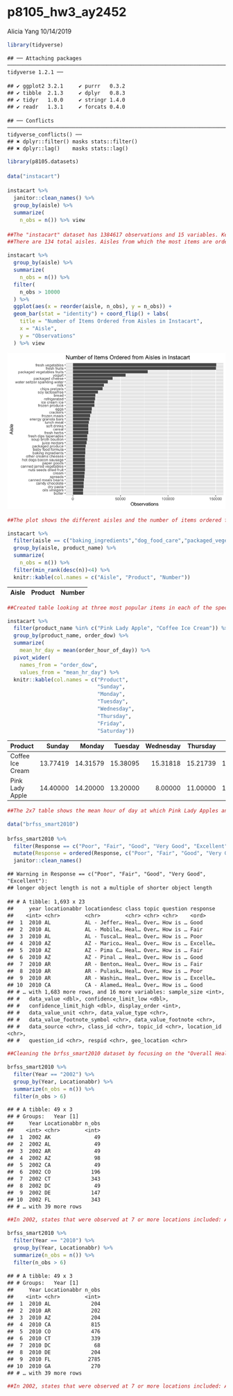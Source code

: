 p8105\_hw3\_ay2452
================
Alicia Yang
10/14/2019

``` r
library(tidyverse)
```

    ## ── Attaching packages ─────────────────────────────────────────────────────────────────────── tidyverse 1.2.1 ──

    ## ✔ ggplot2 3.2.1     ✔ purrr   0.3.2
    ## ✔ tibble  2.1.3     ✔ dplyr   0.8.3
    ## ✔ tidyr   1.0.0     ✔ stringr 1.4.0
    ## ✔ readr   1.3.1     ✔ forcats 0.4.0

    ## ── Conflicts ────────────────────────────────────────────────────────────────────────── tidyverse_conflicts() ──
    ## ✖ dplyr::filter() masks stats::filter()
    ## ✖ dplyr::lag()    masks stats::lag()

``` r
library(p8105.datasets)
 
data("instacart")

instacart %>%
  janitor::clean_names() %>%
  group_by(aisle) %>%
  summarize( 
    n_obs = n()) %>% view
    
##The "instacart" dataset has 1384617 observations and 15 variables. Key variables include the order id, user id, time of order (both by day of the week and hour of day), product ordered, product department, aisle, and their associated ids. As is, the dataset is structured so that items in an order are grouped together.
##There are 134 total aisles. Aisles from which the most items are ordered from are (in descending order): fresh veggies, fresh fruits, packaged vegatble fruits, yogurt, and packaged cheese.
```

``` r
instacart %>%
  group_by(aisle) %>%
  summarize( 
    n_obs = n()) %>%
  filter(
    n_obs > 10000
  ) %>%
  ggplot(aes(x = reorder(aisle, n_obs), y = n_obs)) + 
  geom_bar(stat = "identity") + coord_flip() + labs(
    title = "Number of Items Ordered from Aisles in Instacart", 
    x = "Aisle", 
    y = "Observations"
  ) %>% view
```

![](Untitled_files/figure-gfm/Problem%201.2-1.png)<!-- -->

``` r
##The plot shows the different aisles and the number of items ordered from each aisle in descending order from the top. Fresh vegetables and fresh fruits are very close and greatly outnumber the other aisles. 
```

``` r
instacart %>%
  filter(aisle == c("baking_ingredients","dog_food_care","packaged_vegetable_fruits")) %>%
  group_by(aisle, product_name) %>%
  summarize( 
    n_obs = n()) %>%
  filter(min_rank(desc(n))<4) %>%
  knitr::kable(col.names = c("Aisle", "Product", "Number"))
```

| Aisle | Product | Number |
| :---- | :------ | -----: |

``` r
##Created table looking at three most popular items in each of the specified aisls.  
```

``` r
instacart %>%
  filter(product_name %in% c("Pink Lady Apple", "Coffee Ice Cream")) %>%
  group_by(product_name, order_dow) %>%
  summarize(
    mean_hr_day = mean(order_hour_of_day)) %>%
  pivot_wider(
    names_from = "order_dow", 
    values_from = "mean_hr_day") %>%
  knitr::kable(col.names = c("Product", 
                             "Sunday", 
                             "Monday", 
                             "Tuesday", 
                             "Wednesday", 
                             "Thursday", 
                             "Friday", 
                             "Saturday"))
```

| Product          |   Sunday |   Monday |  Tuesday | Wednesday | Thursday |   Friday | Saturday |
| :--------------- | -------: | -------: | -------: | --------: | -------: | -------: | -------: |
| Coffee Ice Cream | 13.77419 | 14.31579 | 15.38095 |  15.31818 | 15.21739 | 12.26316 | 13.83333 |
| Pink Lady Apple  | 14.40000 | 14.20000 | 13.20000 |   8.00000 | 11.00000 | 16.00000 | 13.00000 |

``` r
##The 2x7 table shows the mean hour of day at which Pink Lady Apples and Coffee Ice Cream are ordered on each day of the week. Coffee Ice Cream seems to be ordered most between 1-3 pm and Pink Lady Apples mostly between 1-4 pm (although Wednesday is a bit different with a mean of 8 am).
```

``` r
data("brfss_smart2010")

brfss_smart2010 %>%
  filter(Response == c("Poor", "Fair", "Good", "Very Good", "Excellent")) %>%
  mutate(Response = ordered(Response, c("Poor", "Fair", "Good", "Very Good", "Excellent"))) %>%
  janitor::clean_names()
```

    ## Warning in Response == c("Poor", "Fair", "Good", "Very Good", "Excellent"):
    ## longer object length is not a multiple of shorter object length

    ## # A tibble: 1,693 x 23
    ##     year locationabbr locationdesc class topic question response
    ##    <int> <chr>        <chr>        <chr> <chr> <chr>    <ord>   
    ##  1  2010 AL           AL - Jeffer… Heal… Over… How is … Good    
    ##  2  2010 AL           AL - Mobile… Heal… Over… How is … Fair    
    ##  3  2010 AL           AL - Tuscal… Heal… Over… How is … Poor    
    ##  4  2010 AZ           AZ - Marico… Heal… Over… How is … Excelle…
    ##  5  2010 AZ           AZ - Pima C… Heal… Over… How is … Fair    
    ##  6  2010 AZ           AZ - Pinal … Heal… Over… How is … Good    
    ##  7  2010 AR           AR - Benton… Heal… Over… How is … Fair    
    ##  8  2010 AR           AR - Pulask… Heal… Over… How is … Poor    
    ##  9  2010 AR           AR - Washin… Heal… Over… How is … Excelle…
    ## 10  2010 CA           CA - Alamed… Heal… Over… How is … Good    
    ## # … with 1,683 more rows, and 16 more variables: sample_size <int>,
    ## #   data_value <dbl>, confidence_limit_low <dbl>,
    ## #   confidence_limit_high <dbl>, display_order <int>,
    ## #   data_value_unit <chr>, data_value_type <chr>,
    ## #   data_value_footnote_symbol <chr>, data_value_footnote <chr>,
    ## #   data_source <chr>, class_id <chr>, topic_id <chr>, location_id <chr>,
    ## #   question_id <chr>, respid <chr>, geo_location <chr>

``` r
##Cleaning the brfss_smart2010 dataset by focusing on the "Overall Health" topic and including responses from "Excellent" to "Poor". Responses were also ordered from "Poor" to "Excellent" and variable names are formatted appropiately.
```

``` r
brfss_smart2010 %>%
  filter(Year == "2002") %>%
  group_by(Year, Locationabbr) %>%
  summarize(n_obs = n()) %>%
  filter(n_obs > 6)
```

    ## # A tibble: 49 x 3
    ## # Groups:   Year [1]
    ##     Year Locationabbr n_obs
    ##    <int> <chr>        <int>
    ##  1  2002 AK              49
    ##  2  2002 AL              49
    ##  3  2002 AR              49
    ##  4  2002 AZ              98
    ##  5  2002 CA              49
    ##  6  2002 CO             196
    ##  7  2002 CT             343
    ##  8  2002 DC              49
    ##  9  2002 DE             147
    ## 10  2002 FL             343
    ## # … with 39 more rows

``` r
##In 2002, states that were observed at 7 or more locations included: AK, AL, AR, AZ, CA, CO, CT, DC, DE, FL, GA, HI, IA, ID, IL, IN, KS, KY, LA, MA, MD, ME, MI, MN, MO, MS, NC, ND, NE, NH, NJ, NM, NV, NY, OH, OK, OR, PA, RI, SC, SD, TN, TX, UT, VT, WA, WI, WV, and WY. 
```

``` r
brfss_smart2010 %>%
  filter(Year == "2010") %>%
  group_by(Year, Locationabbr) %>%
  summarize(n_obs = n()) %>%
  filter(n_obs > 6)
```

    ## # A tibble: 49 x 3
    ## # Groups:   Year [1]
    ##     Year Locationabbr n_obs
    ##    <int> <chr>        <int>
    ##  1  2010 AL             204
    ##  2  2010 AR             202
    ##  3  2010 AZ             204
    ##  4  2010 CA             815
    ##  5  2010 CO             476
    ##  6  2010 CT             339
    ##  7  2010 DC              68
    ##  8  2010 DE             204
    ##  9  2010 FL            2785
    ## 10  2010 GA             270
    ## # … with 39 more rows

``` r
##In 2002, states that were observed at 7 or more locations included: AL, AR, AZ, CA, CO, CT, DC, DE, FL, GA, HI, IA, ID, IL, IN, KS, KY, LA, MA, MD, ME, MI, MN, MO, MS, MT, NC, ND, NE. NH, NJ, NM, NV, NY, OH, OK, OR, PA, RI, SC, SD. TN, TX, UT, VT, WA, WI, WV, and WY. 
```
